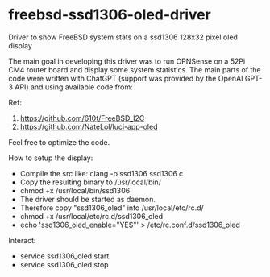 # freebsd-ssd1306-oled-driver
Driver to show FreeBSD system stats on a ssd1306 128x32 pixel oled display

The main goal in developing this driver was to run OPNSense on a 52Pi CM4 router board and display some system statistics.
The main parts of the code were written with ChatGPT (support was provided by the OpenAI GPT-3 API) and using available code from:

Ref:
  1. https://github.com/610t/FreeBSD_I2C
  2. https://github.com/NateLol/luci-app-oled

Feel free to optimize the code.

How to setup the display:
- Compile the src like: clang -o ssd1306 ssd1306.c
- Copy the resulting binary to /usr/local/bin/
- chmod +x /usr/local/bin/ssd1306
- The driver should be started as daemon. 
- Therefore copy "ssd1306_oled" into /usr/local/etc/rc.d/
- chmod +x /usr/local/etc/rc.d/ssd1306_oled
- echo 'ssd1306_oled_enable="YES"' > /etc/rc.conf.d/ssd1306_oled

Interact:
- service ssd1306_oled start
- service ssd1306_oled stop
